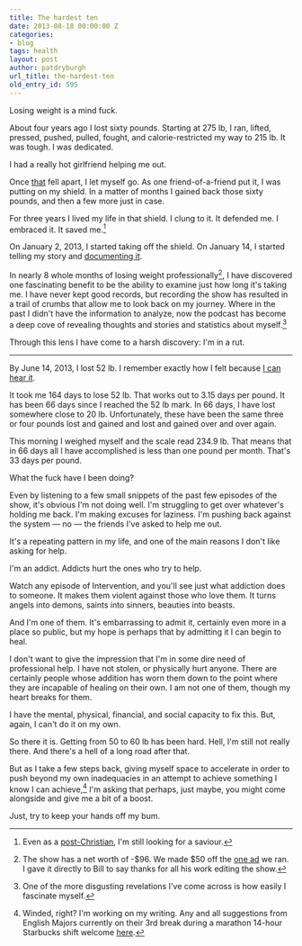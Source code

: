 ```yaml
---
title: The hardest ten
date: 2013-08-18 00:00:00 Z
categories:
- blog
tags: health
layout: post
author: patdryburgh
url_title: the-hardest-ten
old_entry_id: 595
---
```


Losing weight is a mind fuck.

About four years ago I lost sixty pounds. Starting at 275 lb, I ran, lifted, pressed, pushed, pulled, fought, and calorie-restricted my way to 215 lb. It was tough. I was dedicated.

I had a really hot girlfriend helping me out.

Once [that][2] fell apart, I let myself go. As one friend-of-a-friend put it, I was putting on my shield. In a matter of months I gained back those sixty pounds, and then a few more just in case.

For three years I lived my life in that shield. I clung to it. It defended me. I embraced it. It saved me.[^1]

On January 2, 2013, I started taking off the shield. On January 14, I started telling my story and [documenting it][4].

In nearly 8 whole months of losing weight professionally[^2], I have discovered one fascinating benefit to be the ability to examine just how long it's taking me. I have never kept good records, but recording the show has resulted in a trail of crumbs that allow me to look back on my journey. Where in the past I didn't have the information to analyze, now the podcast has become a deep cove of revealing thoughts and stories and statistics about myself.[^3]

Through this lens I have come to a harsh discovery: I'm in a rut.

<hr />

By June 14, 2013, I lost 52 lb. I remember exactly how I felt because [I can hear it][6].

It took me 164 days to lose 52 lb. That works out to 3.15 days per pound. It has been 66 days since I reached the 52 lb mark. In 66 days, I have lost somewhere close to 20 lb. Unfortunately, these have been the same three or four pounds lost and gained and lost and gained over and over again.

This morning I weighed myself and the scale read 234.9 lb. That means that in 66 days all I have accomplished is less than one pound per month. That's 33 days per pound.

What the fuck have I been doing?

Even by listening to a few small snippets of the past few episodes of the show, it's obvious I'm not doing well. I'm struggling to get over whatever's holding me back. I'm making excuses for laziness. I'm pushing back against the system — no — the friends I've asked to help me out.

It's a repeating pattern in my life, and one of the main reasons I don't like asking for help.

I'm an addict. Addicts hurt the ones who try to help.

Watch any episode of Intervention, and you'll see just what addiction does to someone. It makes them violent against those who love them. It turns angels into demons, saints into sinners,  beauties into beasts.

And I'm one of them. It's embarrassing to admit it, certainly even more in a place so public, but my hope is perhaps that by admitting it I can begin to heal.

I don't want to give the impression that I'm in some dire need of professional help. I have not stolen, or physically hurt anyone. There are certainly people whose addition has worn them down to the point where they are incapable of healing on their own. I am not one of them, though my heart breaks for them.

I have the mental, physical, financial, and social capacity to fix this. But, again, I can't do it on my own.

So there it is. Getting from 50 to 60 lb has been hard. Hell, I'm still not really there. And there's a hell of a long road after that.

But as I take a few steps back, giving myself space to accelerate in order to push beyond my own inadequacies in an attempt to achieve something I know I can achieve,[^4] I'm asking that perhaps, just maybe, you might come alongside and give me a bit of a boost.

Just, try to keep your hands off my bum.

[^1]: Even as a [post-Christian][3], I'm still looking for a saviour.

[^2]: The show has a net worth of -$96. We made $50 off the [one ad][5] we ran. I gave it directly to Bill to say thanks for all his work editing the show.

[^3]: One of the more disgusting revelations I've come across is how easily I fascinate myself.

[^4]: Winded, right? I'm working on my writing. Any and all suggestions from English Majors currently on their 3rd break during a marathon 14-hour Starbucks shift welcome [here][7].

[1]: http://hundreddown.net
[2]: http://patdryburgh.com/blog/a-birthday-surprise
[3]: http://patdryburgh.com/blog/lots-of-thoughts
[4]: http://hundreddown.net/show/1
[5]: http://hundreddown.net/show/11
[6]: http://hundreddown.net/show/20
[7]: mailto:hello@patdryburgh.com
